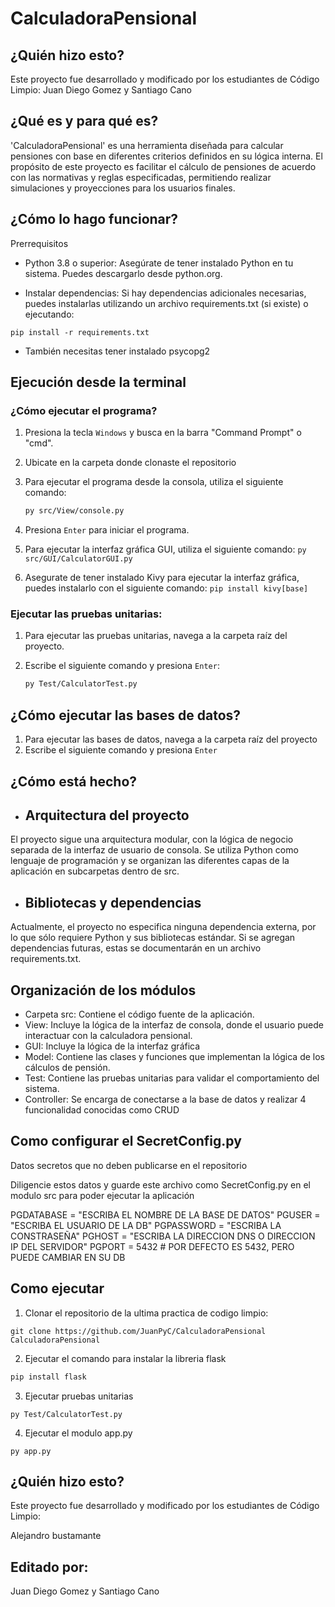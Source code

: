   # CalculadoraPensional

## ¿Quién hizo esto?
Este proyecto fue desarrollado y modificado por los estudiantes de Código Limpio: Juan Diego Gomez y Santiago Cano

## ¿Qué es y para qué es?
'CalculadoraPensional' es una herramienta diseñada para calcular pensiones con base en diferentes criterios definidos en su lógica interna. El propósito de este proyecto es facilitar el cálculo de pensiones de acuerdo con las normativas y reglas especificadas, permitiendo realizar simulaciones y proyecciones para los usuarios finales.

## ¿Cómo lo hago funcionar?
Prerrequisitos
- Python 3.8 o superior: Asegúrate de tener instalado Python en tu sistema. Puedes descargarlo desde python.org.

- Instalar dependencias: Si hay dependencias adicionales necesarias, puedes instalarlas utilizando un archivo requirements.txt (si existe) o ejecutando:
```
pip install -r requirements.txt
```
- También necesitas tener instalado psycopg2 

 ## Ejecución desde la terminal

### ¿Cómo ejecutar el programa?
1. Presiona la tecla `Windows` y busca en la barra "Command Prompt" o "cmd".
2. Ubicate en la carpeta donde clonaste el repositorio 
3. Para ejecutar el programa desde la consola, utiliza el siguiente comando:

    ```bash
    py src/View/console.py
    ```

4. Presiona `Enter` para iniciar el programa.
5. Para ejecutar la interfaz gráfica GUI, utiliza el siguiente comando:                          `py src/GUI/CalculatorGUI.py`
6. Asegurate de tener instalado Kivy para ejecutar la interfaz gráfica, puedes instalarlo con el siguiente comando: `pip install kivy[base]`

### Ejecutar las pruebas unitarias:
1. Para ejecutar las pruebas unitarias, navega a la carpeta raíz del proyecto.
2. Escribe el siguiente comando y presiona `Enter`:

    ```bash
    py Test/CalculatorTest.py
    ```

## ¿Cómo ejecutar las bases de datos?
1. Para ejecutar las bases de datos, navega a la carpeta raíz del proyecto 
2. Escribe el siguiente comando y presiona `Enter`


## ¿Cómo está hecho?
- ## Arquitectura del proyecto
El proyecto sigue una arquitectura modular, con la lógica de negocio separada de la interfaz de usuario de consola. Se utiliza Python como lenguaje de programación y se organizan las diferentes capas de la aplicación en subcarpetas dentro de src.

- ## Bibliotecas y dependencias
Actualmente, el proyecto no especifica ninguna dependencia externa, por lo que sólo requiere Python y sus bibliotecas estándar. Si se agregan dependencias futuras, estas se documentarán en un archivo requirements.txt.

## Organización de los módulos
- Carpeta src: Contiene el código fuente de la aplicación.
- View: Incluye la lógica de la interfaz de consola, donde el usuario puede interactuar con la calculadora pensional.
- GUI: Incluye la lógica de la interfaz gráfica 
- Model: Contiene las clases y funciones que implementan la lógica de los cálculos de pensión.
- Test: Contiene las pruebas unitarias para validar el comportamiento del sistema.
- Controller: Se encarga de conectarse a la base de datos y realizar 4 funcionalidad conocidas como CRUD 

## Como configurar el SecretConfig.py


Datos secretos que no deben publicarse en el repositorio

Diligencie estos datos y guarde este archivo como SecretConfig.py en el modulo src
para poder ejecutar la aplicación



PGDATABASE = "ESCRIBA EL NOMBRE DE LA BASE DE DATOS"
PGUSER = "ESCRIBA EL USUARIO DE LA DB"
PGPASSWORD = "ESCRIBA LA CONSTRASEÑA"
PGHOST = "ESCRIBA LA DIRECCION DNS O DIRECCION IP DEL SERVIDOR"
PGPORT = 5432 # POR DEFECTO ES 5432, PERO PUEDE CAMBIAR EN SU DB

## Como ejecutar
1. Clonar el repositorio de la ultima practica de codigo limpio:
```mardown
git clone https://github.com/JuanPyC/CalculadoraPensional CalculadoraPensional
```

2. Ejecutar el comando para instalar la libreria flask
  ```markdown
  pip install flask
  ``` 

3. Ejecutar pruebas unitarias
```mardown
py Test/CalculatorTest.py
```


4. Ejecutar el modulo app.py
```mardown 
py app.py
```
## ¿Quién hizo esto?
Este proyecto fue desarrollado y modificado por los estudiantes de Código Limpio: 

Alejandro bustamante

## Editado por:
Juan Diego Gomez y Santiago Cano